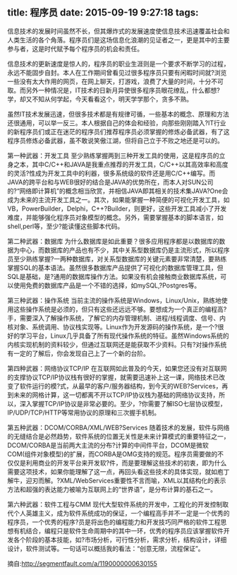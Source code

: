 
title: 程序员
date: 2015-09-19 9:27:18
tags:
---
信息技术的发展时间虽然不长，但其爆炸式的发展速度使信息技术迅速覆盖社会和人类生活的各个角落。程序员们是这场信息化浪潮的见证者之一，更是其中的主要参与者，这是时代赋予每个程序员的机会和责任。

信息技术的更新速度是惊人的，程序员的职业生涯则是一个要求不断学习的过程，永远不能固步自封。本人在工作期间曾看见过很多程序员只要有闲暇时间就?浏览一些没有太大作用的网页，在网上聊天，打游戏，浪费了大量的时间，十分不可取。而另外一种情况是，IT技术的日新月异使很多程序员眼花缭乱，什么都想?学，却又不知从何学起，今天看看这个，明天学学那个，贪多不熟。

 虽然IT技术发展迅速，但很多技术都是有规律可循，一些基本的概念、原理和方法还很通用，可以举一反三。本人根据自己的体会和经验，向那些刚刚踏入?IT行业的新程序员们或正在迷茫的程序员们推荐程序员必须掌握的修炼必备武器，有了这程序员修炼必备武器，虽不敢说笑傲江湖，但将自己立于不败之地还是可以的。

第一种武器：开发工具     至少熟练掌握两到三种开发工具的使用，这是程序员的立身之本，其中C/C++和JAVA是我重点推荐的开发工具，C/C++以其高效率和高度的灵活?性成为开发工具中的利器，很多系统级的软件还是用C/C++编写。而JAVA的跨平台和与WEB很好的结合是JAVA的优势所在，而本人对SUN公司的?“网络即计算机”的概念相当欣赏，并相信JAVA即其相关的技术集JAVA?One会成为未来的主流开发工具之一。其次，如果能掌握一种简便的可视化开发工具，如VB，PowerBuilder，Delphi，C++?Builder，则更好，这些开发工具减小了开发难度，并能够强化程序员对象模型的概念。另外，需要掌握基本的脚本语言，如shell,perl等，至少?能读懂这些脚本代码。

第二种武器：数据库     为什么数据库是如此重要？很多应用程序都是以数据库的数据为中心，而数据库的产品也有不少，其中关系型数据库仍是主流形式，所以程序员至少熟练掌握?一两种数据库，对关系型数据库的关键元素要非常清楚，要熟练掌握SQL的基本语法。虽然很多数据库产品提供了可视化的数据库管理工具，但SQL是基础，是?通用的数据库操作方法。如果没有机会接触商业数据库系统，可以使用免费的数据库产品是一个不错的选择，如mySQL,?Postgres等。

第三种武器：操作系统    当前主流的操作系统是Windows，Linux/Unix，熟练地使用这些操作系统是必须的，但只有这些还远远不够。要想成为一个真正的编程高?手，需要深入了解操作系统，了解它的内存管理机制、进程/线程调度、信号、内核对象、系统调用、协议栈实现等。Linux作为开发源码的操作系统，是一个?很好的学习平台，Linux几乎具备了所有现代操作系统的特征。虽然Windows系统的内核实现机制的资料较少，但通过互联网还是能获取不少资料。只有?对操作系统有一定的了解后，你会发现自己上了一个新的台阶。

第四种武器：网络协议TCP/IP     在互联网如此普及的今天，如果您还没有对互联网的支撑协议TCP/IP协议栈有很好的掌握，就需要迅速补上这一课，网络技术已改变了软件运行的模?式，从最早的客户/服务器结构，到今天的WEB?Services，再到未来的网格计算，这一切都离不开以TCP/IP协议栈为基础的网络协议支持，所以，深入掌握TCP/IP协议是非常必要的。至少，?你需要了解ISO七层协议模型，IP/UDP/TCP/HTTP等常用协议的原理和三次握手机制。

第五种武器：DCOM/CORBA/XML/WEB?Services    随着技术的发展，软件与网络的无缝结合是必然趋势，软件系统的位置无关性是未来计算模式的重要特征之一，DCOM/CORBA是当前两大主流的分布?计算的中间件平台，DCOM是微软COM(组件对象模型)的扩展，而CORBA是OMG支持的规范。程序员需要做的不仅仅是利用商业的开发平台来开发软?件，而是要理解这些技术的初衷，即为什么需要这项技术，如果你能理解了这一点，再回头看这些技术的具体实现，就如庖丁解牛，迎刃而解。?XML/WebServices重要性不言而喻，XML以其结构化的表示方法和超强的表达能力被喻为互联网上的“世界语”，是分布计算的基石之一。

 第六种武器：软件工程与CMM    现代大型软件系统的开发中，工程化的开发控制取代个人英雄主义，成为软件系统成功的保证，一个编程高手并不一定是一个优秀的程序员，一个优秀的程序?员是将出色的编程能力和开发技巧同严格的软件工程思想有机结合，编程只是软件生命周期中的其中一环，优秀的程序员应该掌握软件开发各个阶段的基本技能，如?市场分析，可行性分析，需求分析，结构设计，详细设计，软件测试等。一句话可以概括我的看法：“创意无限，流程保证”。

摘自:http://segmentfault.com/a/1190000000630155
